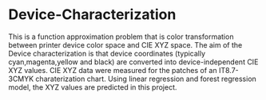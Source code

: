# Device-Characterization
This is a function approximation problem that is color transformation between printer device color space and CIE XYZ space.
The aim of the Device characterization is that device coordinates (typically cyan,magenta,yellow and black) are converted into device-independent CIE XYZ values.
CIE XYZ data were measured for the patches of an IT8.7-3CMYK charaterization chart.
Using linear regression and forest regression model, the XYZ values are predicted in this project.
